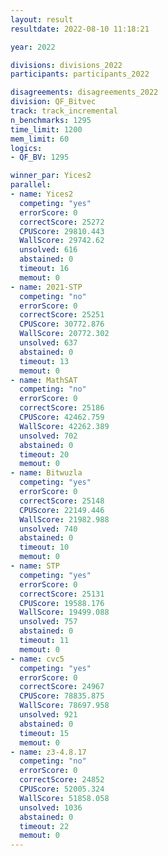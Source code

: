 ```yaml
---
layout: result
resultdate: 2022-08-10 11:18:21

year: 2022

divisions: divisions_2022
participants: participants_2022

disagreements: disagreements_2022
division: QF_Bitvec
track: track_incremental
n_benchmarks: 1295
time_limit: 1200
mem_limit: 60
logics:
- QF_BV: 1295

winner_par: Yices2
parallel:
- name: Yices2
  competing: "yes"
  errorScore: 0
  correctScore: 25272
  CPUScore: 29810.443
  WallScore: 29742.62
  unsolved: 616
  abstained: 0
  timeout: 16
  memout: 0
- name: 2021-STP
  competing: "no"
  errorScore: 0
  correctScore: 25251
  CPUScore: 30772.876
  WallScore: 20772.302
  unsolved: 637
  abstained: 0
  timeout: 13
  memout: 0
- name: MathSAT
  competing: "no"
  errorScore: 0
  correctScore: 25186
  CPUScore: 42462.759
  WallScore: 42262.389
  unsolved: 702
  abstained: 0
  timeout: 20
  memout: 0
- name: Bitwuzla
  competing: "yes"
  errorScore: 0
  correctScore: 25148
  CPUScore: 22149.446
  WallScore: 21982.988
  unsolved: 740
  abstained: 0
  timeout: 10
  memout: 0
- name: STP
  competing: "yes"
  errorScore: 0
  correctScore: 25131
  CPUScore: 19588.176
  WallScore: 19499.088
  unsolved: 757
  abstained: 0
  timeout: 11
  memout: 0
- name: cvc5
  competing: "yes"
  errorScore: 0
  correctScore: 24967
  CPUScore: 78835.875
  WallScore: 78697.958
  unsolved: 921
  abstained: 0
  timeout: 15
  memout: 0
- name: z3-4.8.17
  competing: "no"
  errorScore: 0
  correctScore: 24852
  CPUScore: 52005.324
  WallScore: 51858.058
  unsolved: 1036
  abstained: 0
  timeout: 22
  memout: 0
---
```

